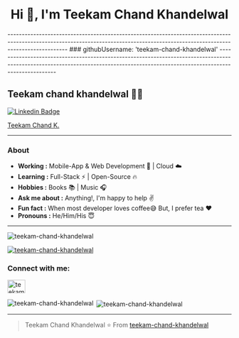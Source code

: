 
<!--
**teekam-chand-khandelwal/teekam-chand-khandelwal** is a ✨ _special_ ✨ repository because its `README.md` (this file) appears on your GitHub profile.

Here are some ideas to get you started:

- 🔭 I’m currently working on ...
- 🌱 I’m currently learning ...
- 👯 I’m looking to collaborate on ...
- 🤔 I’m looking for help with ...
- 💬 Ask me about ...
- 📫 How to reach me: ...
- 😄 Pronouns: ...
- ⚡ Fun fact: ...
-->

<h1 align="center">Hi 👋, I'm Teekam Chand Khandelwal</h1>
---------------------------------------------------------------------------------------------------------------------------------------------------------------------------------
   ### githubUsername: 'teekam-chand-khandelwal'
---------------------------------------------------------------------------------------------------------------------------------------------------------------------------------


## Teekam chand khandelwal 👨‍💻 
[![Linkedin Badge](https://img.shields.io/badge/in-Teekam%20Chand%20Khandelwal-blue=https://www.linkedin.com/in/teekam-chand-k-1640a2155/)](https://www.linkedin.com/in/teekam-chand-k-1640a2155/)  
<script src="https://platform.linkedin.com/badges/js/profile.js" async defer type="text/javascript"></script><div class="badge-base LI-profile-badge" data-locale="en_US" data-size="medium" data-theme="light" data-type="VERTICAL" data-vanity="teekam-chand-k-1640a2155" data-version="v1"><a class="badge-base__link LI-simple-link" href="https://in.linkedin.com/in/teekam-chand-k-1640a2155?trk=profile-badge">Teekam Chand K.</a></div>

---------------------------------------------------------------------------------------------------------------------------------------------------------------------------------
### About
-  **Working :** Mobile-App & Web Development :iphone: | Cloud :cloud: 
-  **Learning :** Full-Stack :zap: | Open-Source :fire:	
-  **Hobbies :** Books :books: | Music :headphones:
-  **Ask me about :** Anything!, I'm happy to help :v:
-  **Fun fact :** When most developer loves coffee:sweat_smile: But, I prefer tea :heart: 
-  **Pronouns :** He/Him/His :innocent:

---------------------------------------------------------------------------------------------------------------------------------------------------------------------------------

<p align="left"> <img src="https://komarev.com/ghpvc/?username=teekam-chand-khandelwal&label=Profile%20views&color=0e75b6&style=flat" alt="teekam-chand-khandelwal" /> </p>

<p align="left"> <a href="https://github.com/ryo-ma/github-profile-trophy"><img src="https://github-profile-trophy.vercel.app/?username=teekam-chand-khandelwal" alt="teekam-chand-khandelwal" /></a> </p>
<h3 align="left">Connect with me:</h3>
<p align="left">
<a href="https://linkedin.com/in/TEEKAM CHAND KHANDELWAL" target="blank"><img align="center" src="https://raw.githubusercontent.com/rahuldkjain/github-profile-readme-generator/neutral-icons/src/images/icons/Social/linked-in-alt.svg" alt="teekam chand khandelwal" height="30" width="40" /></a>
</p>

<p><img align="left" src="https://github-readme-stats.vercel.app/api/top-langs?username=teekam-chand-khandelwal&show_icons=true&locale=en&layout=compact" alt="teekam-chand-khandelwal" /></p>

<p>&nbsp;<img align="center" src="https://github-readme-stats.vercel.app/api?username=teekam-chand-khandelwal&show_icons=true&locale=en" alt="teekam-chand-khandelwal" /></p>



---------------------------------------------------------------------------------------------------------------------------------------------------------------------------------
> Teekam Chand Khandelwal
⭐️ From [teekam-chand-khandelwal](https://github.com/teekam-chand-khandelwal)
